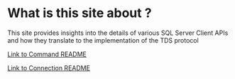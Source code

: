 # What is this site about ? 

This site provides insights into the details of various SQL Server Client APIs and how they translate to the implementation of the TDS protocol

[Link to Command README](./subfolder/command/README.md)

[Link to Connection README](./subfolder/connection/README.md)